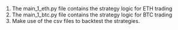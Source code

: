 1. The main_1_eth.py file contains the strategy logic for ETH trading
2. The main_1_btc.py file contains the strategy logic for BTC trading
3. Make use of the csv files to backtest the strategies.
